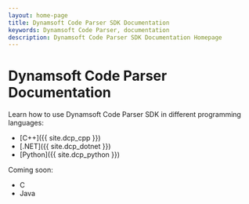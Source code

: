 ```yaml
---
layout: home-page
title: Dynamsoft Code Parser SDK Documentation
keywords: Dynamsoft Code Parser, documentation
description: Dynamsoft Code Parser SDK Documentation Homepage
---
```


# Dynamsoft Code Parser Documentation

Learn how to use Dynamsoft Code Parser SDK in different programming languages:

- [C++]({{ site.dcp_cpp }})
- [.NET]({{ site.dcp_dotnet }})
- [Python]({{ site.dcp_python }})

Coming soon:

- C
- Java
